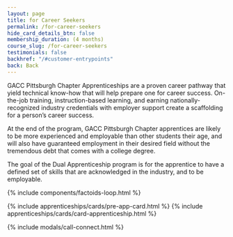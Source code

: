 ```yaml
---
layout: page
title: for Career Seekers
permalink: /for-career-seekers
hide_card_details_btn: false
membership_duration: (4 months)
course_slug: /for-career-seekers
testimonials: false
backhref: "/#customer-entrypoints"
back: Back
---
```


GACC Pittsburgh Chapter Apprenticeships are a proven career pathway that yield technical know-how that will help prepare one for career success. On-the-job training, instruction-based learning, and earning nationally-recognized industry credentials with employer support create a scaffolding for a person’s career success.

At the end of the program, GACC Pittsburgh Chapter apprentices are likely to be more experienced and employable than other students their age, and will also have guaranteed employment in their desired field without the tremendous debt that comes with a college degree.

The goal of the Dual Apprenticeship program is for the apprentice to have a defined set of skills that are acknowledged in the industry, and to be employable.

{% include components/factoids-loop.html %}

<div class="d-flex responsive-container">
    {% include apprenticeships/cards/pre-app-card.html %}
    {% include apprenticeships/cards/card-apprenticeship.html %}
</div>

{% include modals/call-connect.html %}
